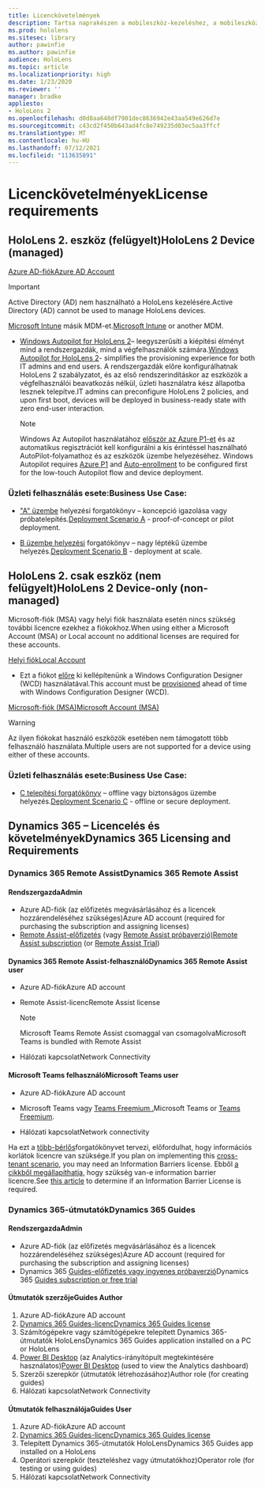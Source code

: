 ```yaml
---
title: Licenckövetelmények
description: Tartsa naprakészen a mobileszköz-kezeléshez, a mobileszköz-kezeléshez, a HoloLens és a Remote Assisthöz szükséges licencelési követelményeket és irányelveket.
ms.prod: hololens
ms.sitesec: library
author: pawinfie
ms.author: pawinfie
audience: HoloLens
ms.topic: article
ms.localizationpriority: high
ms.date: 1/23/2020
ms.reviewer: ''
manager: bradke
appliesto:
- HoloLens 2
ms.openlocfilehash: d0d8aa648df7901dec8636942e43aa549e626d7e
ms.sourcegitcommit: c43cd2f450b643ad4fc8e749235d03ec5aa3ffcf
ms.translationtype: MT
ms.contentlocale: hu-HU
ms.lasthandoff: 07/12/2021
ms.locfileid: "113635891"
---
```

# <a name="license-requirements"></a><span data-ttu-id="4b4b0-103">Licenckövetelmények</span><span class="sxs-lookup"><span data-stu-id="4b4b0-103">License requirements</span></span>

## <a name="hololens-2-device-managed"></a><span data-ttu-id="4b4b0-104">HoloLens 2. eszköz (felügyelt)</span><span class="sxs-lookup"><span data-stu-id="4b4b0-104">HoloLens 2 Device (managed)</span></span>

[<span data-ttu-id="4b4b0-105">Azure AD-fiók</span><span class="sxs-lookup"><span data-stu-id="4b4b0-105">Azure AD Account</span></span>](https://docs.microsoft.com/azure/active-directory/)

> [!IMPORTANT]
> <span data-ttu-id="4b4b0-106">Active Directory (AD) nem használható a HoloLens kezelésére.</span><span class="sxs-lookup"><span data-stu-id="4b4b0-106">Active Directory (AD) cannot be used to manage HoloLens devices.</span></span>

<span data-ttu-id="4b4b0-107">[Microsoft Intune](https://docs.microsoft.com/mem/intune/fundamentals/what-is-intune) másik MDM-et.</span><span class="sxs-lookup"><span data-stu-id="4b4b0-107">[Microsoft Intune](https://docs.microsoft.com/mem/intune/fundamentals/what-is-intune) or another MDM.</span></span>
- <span data-ttu-id="4b4b0-108">[Windows Autopilot for HoloLens 2](hololens2-autopilot.md)– leegyszerűsíti a kiépítési élményt mind a rendszergazdák, mind a végfelhasználók számára.</span><span class="sxs-lookup"><span data-stu-id="4b4b0-108">[Windows Autopilot for HoloLens 2](hololens2-autopilot.md)- simplifies the provisioning experience for both IT admins and end users.</span></span> <span data-ttu-id="4b4b0-109">A rendszergazdák előre konfigurálhatnak HoloLens 2 szabályzatot, és az első rendszerindításkor az eszközök a végfelhasználói beavatkozás nélkül, üzleti használatra kész állapotba lesznek telepítve.</span><span class="sxs-lookup"><span data-stu-id="4b4b0-109">IT admins can preconfigure HoloLens 2 policies, and upon first boot, devices will be deployed in business-ready state with zero end-user interaction.</span></span> 

  > [!NOTE]
  > <span data-ttu-id="4b4b0-110">Windows Az Autopilot használatához [először az Azure P1-et](https://docs.microsoft.com/azure/active-directory/fundamentals/active-directory-whatis) és az automatikus regisztrációt kell konfigurálni a kis érintéssel használható AutoPilot-folyamathoz és az eszközök üzembe helyezéséhez. [](https://docs.microsoft.com/mem/intune/enrollment/windows-enroll#enable-windows-10-automatic-enrollment)</span><span class="sxs-lookup"><span data-stu-id="4b4b0-110">Windows Autopilot requires [Azure P1](https://docs.microsoft.com/azure/active-directory/fundamentals/active-directory-whatis) and [Auto-enrollment](https://docs.microsoft.com/mem/intune/enrollment/windows-enroll#enable-windows-10-automatic-enrollment) to be configured first for the low-touch Autopilot flow and device deployment.</span></span> 

### <a name="business-use-case"></a><span data-ttu-id="4b4b0-111">Üzleti felhasználás esete:</span><span class="sxs-lookup"><span data-stu-id="4b4b0-111">Business Use Case:</span></span> 

- <span data-ttu-id="4b4b0-112">["A" üzembe](hololens-requirements.md#scenario-a-deploy-to-cloud-connected-devices) helyezési forgatókönyv – koncepció igazolása vagy próbatelepítés.</span><span class="sxs-lookup"><span data-stu-id="4b4b0-112">[Deployment Scenario A](hololens-requirements.md#scenario-a-deploy-to-cloud-connected-devices) - proof-of-concept or pilot deployment.</span></span>

- <span data-ttu-id="4b4b0-113">[B üzembe helyezési](hololens-requirements.md#scenario-b-deploy-inside-your-organizations-network) forgatókönyv – nagy léptékű üzembe helyezés.</span><span class="sxs-lookup"><span data-stu-id="4b4b0-113">[Deployment Scenario B](hololens-requirements.md#scenario-b-deploy-inside-your-organizations-network) - deployment at scale.</span></span>

## <a name="hololens-2-device-only-non-managed"></a><span data-ttu-id="4b4b0-114">HoloLens 2. csak eszköz (nem felügyelt)</span><span class="sxs-lookup"><span data-stu-id="4b4b0-114">HoloLens 2 Device-only (non-managed)</span></span>

<span data-ttu-id="4b4b0-115">Microsoft-fiók (MSA) vagy helyi fiók használata esetén nincs szükség további licencre ezekhez a fiókokhoz.</span><span class="sxs-lookup"><span data-stu-id="4b4b0-115">When using either a Microsoft Account (MSA) or Local account no additional licenses are required for these accounts.</span></span>

[<span data-ttu-id="4b4b0-116">Helyi fiók</span><span class="sxs-lookup"><span data-stu-id="4b4b0-116">Local Account</span></span>](https://docs.microsoft.com/windows/security/identity-protection/access-control/local-accounts)

- <span data-ttu-id="4b4b0-117">Ezt a fiókot [előre](hololens-provisioning.md#provisioning-package-hololens-wizard) ki kellépítenünk a Windows Configuration Designer (WCD) használatával.</span><span class="sxs-lookup"><span data-stu-id="4b4b0-117">This account must be [provisioned](hololens-provisioning.md#provisioning-package-hololens-wizard) ahead of time with Windows Configuration Designer (WCD).</span></span>

[<span data-ttu-id="4b4b0-118">Microsoft-fiók (MSA)</span><span class="sxs-lookup"><span data-stu-id="4b4b0-118">Microsoft Account (MSA)</span></span>](https://docs.microsoft.com/windows/security/identity-protection/access-control/microsoft-accounts)

> [!WARNING]
> <span data-ttu-id="4b4b0-119">Az ilyen fiókokat használó eszközök esetében nem támogatott több felhasználó használata.</span><span class="sxs-lookup"><span data-stu-id="4b4b0-119">Multiple users are not supported for a device using either of these accounts.</span></span>

### <a name="business-use-case"></a><span data-ttu-id="4b4b0-120">Üzleti felhasználás esete:</span><span class="sxs-lookup"><span data-stu-id="4b4b0-120">Business Use Case:</span></span> 

- <span data-ttu-id="4b4b0-121">[C telepítési forgatókönyv](hololens-requirements.md#scenario-c-deploy-in-secure-offline-environment) – offline vagy biztonságos üzembe helyezés.</span><span class="sxs-lookup"><span data-stu-id="4b4b0-121">[Deployment Scenario C](hololens-requirements.md#scenario-c-deploy-in-secure-offline-environment) - offline or secure deployment.</span></span>
 
## <a name="dynamics-365-licensing-and-requirements"></a><span data-ttu-id="4b4b0-122">Dynamics 365 – Licencelés és követelmények</span><span class="sxs-lookup"><span data-stu-id="4b4b0-122">Dynamics 365 Licensing and Requirements</span></span>

### <a name="dynamics-365-remote-assist"></a><span data-ttu-id="4b4b0-123">Dynamics 365 Remote Assist</span><span class="sxs-lookup"><span data-stu-id="4b4b0-123">Dynamics 365 Remote Assist</span></span> 

#### <a name="admin"></a><span data-ttu-id="4b4b0-124">Rendszergazda</span><span class="sxs-lookup"><span data-stu-id="4b4b0-124">Admin</span></span>

- <span data-ttu-id="4b4b0-125">Azure AD-fiók (az előfizetés megvásárlásához és a licencek hozzárendeléséhez szükséges)</span><span class="sxs-lookup"><span data-stu-id="4b4b0-125">Azure AD account (required for purchasing the subscription and assigning licenses)</span></span>
- <span data-ttu-id="4b4b0-126">[Remote Assist-előfizetés](https://docs.microsoft.com/dynamics365/mixed-reality/remote-assist/buy-and-deploy-remote-assist) (vagy [Remote Assist próbaverzió)](https://docs.microsoft.com/dynamics365/mixed-reality/remote-assist/try-remote-assist)</span><span class="sxs-lookup"><span data-stu-id="4b4b0-126">[Remote Assist subscription](https://docs.microsoft.com/dynamics365/mixed-reality/remote-assist/buy-and-deploy-remote-assist) (or [Remote Assist Trial](https://docs.microsoft.com/dynamics365/mixed-reality/remote-assist/try-remote-assist))</span></span>
    
#### <a name="dynamics-365-remote-assist-user"></a><span data-ttu-id="4b4b0-127">Dynamics 365 Remote Assist-felhasználó</span><span class="sxs-lookup"><span data-stu-id="4b4b0-127">Dynamics 365 Remote Assist user</span></span>

- <span data-ttu-id="4b4b0-128">Azure AD-fiók</span><span class="sxs-lookup"><span data-stu-id="4b4b0-128">Azure AD account</span></span>

- <span data-ttu-id="4b4b0-129">Remote Assist-licenc</span><span class="sxs-lookup"><span data-stu-id="4b4b0-129">Remote Assist license</span></span> 

  > [!NOTE]
  > <span data-ttu-id="4b4b0-130">Microsoft Teams Remote Assist csomaggal van csomagolva</span><span class="sxs-lookup"><span data-stu-id="4b4b0-130">Microsoft Teams is bundled with Remote Assist</span></span>

- <span data-ttu-id="4b4b0-131">Hálózati kapcsolat</span><span class="sxs-lookup"><span data-stu-id="4b4b0-131">Network Connectivity</span></span>

#### <a name="microsoft-teams-user"></a><span data-ttu-id="4b4b0-132">Microsoft Teams felhasználó</span><span class="sxs-lookup"><span data-stu-id="4b4b0-132">Microsoft Teams user</span></span>

- <span data-ttu-id="4b4b0-133">Azure AD-fiók</span><span class="sxs-lookup"><span data-stu-id="4b4b0-133">Azure AD account</span></span>

- <span data-ttu-id="4b4b0-134">Microsoft Teams vagy [Teams Freemium .](https://products.office.com/microsoft-teams/free)</span><span class="sxs-lookup"><span data-stu-id="4b4b0-134">Microsoft Teams or [Teams Freemium](https://products.office.com/microsoft-teams/free).</span></span>

- <span data-ttu-id="4b4b0-135">Hálózati kapcsolat</span><span class="sxs-lookup"><span data-stu-id="4b4b0-135">Network connectivity</span></span>

<span data-ttu-id="4b4b0-136">Ha ezt a [több-bérlős](https://docs.microsoft.com/dynamics365/mixed-reality/remote-assist/cross-tenant-overview#scenario-2-leasing-services-to-other-tenants)forgatókönyvet tervezi, előfordulhat, hogy információs korlátok licencre van szüksége.</span><span class="sxs-lookup"><span data-stu-id="4b4b0-136">If you plan on implementing this [cross-tenant scenario](https://docs.microsoft.com/dynamics365/mixed-reality/remote-assist/cross-tenant-overview#scenario-2-leasing-services-to-other-tenants), you may need an Information Barriers license.</span></span> <span data-ttu-id="4b4b0-137">Ebből [a cikkből megállapíthatja,](https://docs.microsoft.com/dynamics365/mixed-reality/remote-assist/cross-tenant-licensing-implementation#step-1-determine-if-information-barriers-are-necessary) hogy szükség van-e information barrier licencre.</span><span class="sxs-lookup"><span data-stu-id="4b4b0-137">See [this article](https://docs.microsoft.com/dynamics365/mixed-reality/remote-assist/cross-tenant-licensing-implementation#step-1-determine-if-information-barriers-are-necessary) to determine if an Information Barrier License is required.</span></span>

### <a name="dynamics-365-guides"></a><span data-ttu-id="4b4b0-138">Dynamics 365-útmutatók</span><span class="sxs-lookup"><span data-stu-id="4b4b0-138">Dynamics 365 Guides</span></span> 

#### <a name="admin"></a><span data-ttu-id="4b4b0-139">Rendszergazda</span><span class="sxs-lookup"><span data-stu-id="4b4b0-139">Admin</span></span>

- <span data-ttu-id="4b4b0-140">Azure AD-fiók (az előfizetés megvásárlásához és a licencek hozzárendeléséhez szükséges)</span><span class="sxs-lookup"><span data-stu-id="4b4b0-140">Azure AD account (required for purchasing the subscription and assigning licenses)</span></span>
- <span data-ttu-id="4b4b0-141">Dynamics 365 [Guides-előfizetés vagy ingyenes próbaverzió](https://docs.microsoft.com/dynamics365/mixed-reality/guides/setup-step-one)</span><span class="sxs-lookup"><span data-stu-id="4b4b0-141">Dynamics 365 [Guides subscription or free trial](https://docs.microsoft.com/dynamics365/mixed-reality/guides/setup-step-one)</span></span>

#### <a name="guides-author"></a><span data-ttu-id="4b4b0-142">Útmutatók szerzője</span><span class="sxs-lookup"><span data-stu-id="4b4b0-142">Guides Author</span></span>

1. <span data-ttu-id="4b4b0-143">Azure AD-fiók</span><span class="sxs-lookup"><span data-stu-id="4b4b0-143">Azure AD account</span></span>
1. [<span data-ttu-id="4b4b0-144">Dynamics 365 Guides-licenc</span><span class="sxs-lookup"><span data-stu-id="4b4b0-144">Dynamics 365 Guides license</span></span>](/dynamics365/mixed-reality/guides/requirements)
1. <span data-ttu-id="4b4b0-145">Számítógépekre vagy számítógépekre telepített Dynamics 365-útmutatók HoloLens</span><span class="sxs-lookup"><span data-stu-id="4b4b0-145">Dynamics 365 Guides application installed on a PC or HoloLens</span></span>
1. <span data-ttu-id="4b4b0-146">[Power BI Desktop](https://powerbi.microsoft.com/desktop/) (az Analytics-irányítópult megtekintésére használatos)</span><span class="sxs-lookup"><span data-stu-id="4b4b0-146">[Power BI Desktop](https://powerbi.microsoft.com/desktop/) (used to view the Analytics dashboard)</span></span>
1. <span data-ttu-id="4b4b0-147">Szerzői szerepkör (útmutatók létrehozásához)</span><span class="sxs-lookup"><span data-stu-id="4b4b0-147">Author role (for creating guides)</span></span>
1. <span data-ttu-id="4b4b0-148">Hálózati kapcsolat</span><span class="sxs-lookup"><span data-stu-id="4b4b0-148">Network Connectivity</span></span>

#### <a name="guides-user"></a><span data-ttu-id="4b4b0-149">Útmutatók felhasználója</span><span class="sxs-lookup"><span data-stu-id="4b4b0-149">Guides User</span></span>

1. <span data-ttu-id="4b4b0-150">Azure AD-fiók</span><span class="sxs-lookup"><span data-stu-id="4b4b0-150">Azure AD account</span></span>
1. [<span data-ttu-id="4b4b0-151">Dynamics 365 Guides-licenc</span><span class="sxs-lookup"><span data-stu-id="4b4b0-151">Dynamics 365 Guides license</span></span>](/dynamics365/mixed-reality/guides/requirements)
1. <span data-ttu-id="4b4b0-152">Telepített Dynamics 365-útmutatók HoloLens</span><span class="sxs-lookup"><span data-stu-id="4b4b0-152">Dynamics 365 Guides app installed on a HoloLens</span></span>
1. <span data-ttu-id="4b4b0-153">Operátori szerepkör (teszteléshez vagy útmutatókhoz)</span><span class="sxs-lookup"><span data-stu-id="4b4b0-153">Operator role (for testing or using guides)</span></span>
1. <span data-ttu-id="4b4b0-154">Hálózati kapcsolat</span><span class="sxs-lookup"><span data-stu-id="4b4b0-154">Network Connectivity</span></span>
